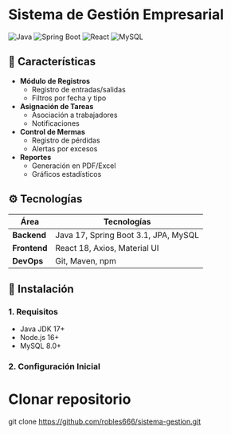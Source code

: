 # Sistema de Gestión Empresarial

![Java](https://img.shields.io/badge/Java-17+-orange)
![Spring Boot](https://img.shields.io/badge/Spring%20Boot-3.1+-brightgreen)
![React](https://img.shields.io/badge/React-18+-blue)
![MySQL](https://img.shields.io/badge/MySQL-8.0+-lightgrey)

## 📌 Características

- **Módulo de Registros**
  - Registro de entradas/salidas
  - Filtros por fecha y tipo
- **Asignación de Tareas**
  - Asociación a trabajadores
  - Notificaciones
- **Control de Mermas**
  - Registro de pérdidas
  - Alertas por excesos
- **Reportes**
  - Generación en PDF/Excel
  - Gráficos estadísticos

## ⚙️ Tecnologías

| Área         | Tecnologías                     |
|--------------|---------------------------------|
| **Backend**  | Java 17, Spring Boot 3.1, JPA, MySQL |
| **Frontend** | React 18, Axios, Material UI    |
| **DevOps**   | Git, Maven, npm                 |

## 🚀 Instalación

### 1. Requisitos
- Java JDK 17+
- Node.js 16+
- MySQL 8.0+

### 2. Configuración Inicial

# Clonar repositorio
git clone https://github.com/robles666/sistema-gestion.git

